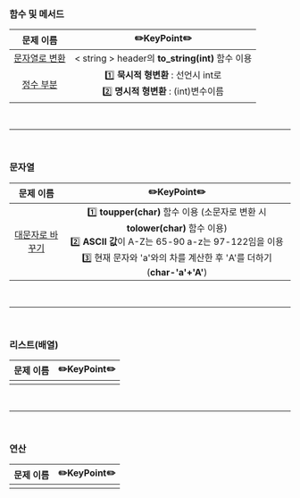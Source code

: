### 함수 및 메서드 

|문제 이름| ✏️KeyPoint✏️|        
| :-----: | :-----: |         
| <a href="https://github.com/juijeong8324/codingStudy/tree/programmers/Lv.0/%ED%95%A8%EC%88%98(%EB%A9%94%EC%84%9C%EB%93%9C)/%EB%AC%B8%EC%9E%90%EC%97%B4%EB%A1%9C%20%EB%B3%80%ED%99%98">문자열로 변환</a> | < string > header의 **to_string(int)** 함수 이용 |
| <a href="">정수 부분</a> |1️⃣ **묵시적 형변환** : 선언시 int로 <br> 2️⃣ **명시적 형변환** : (int)변수이름 |

<br>

---

<br>

### 문자열 

|문제 이름| ✏️KeyPoint✏️ |        
| :-----: | :-----: |  
| <a href="">대문자로 바꾸기</a> | 1️⃣ **toupper(char)** 함수 이용 (소문자로 변환 시 **tolower(char)** 함수 이용) <br> 2️⃣ **ASCII 값**이 A-Z는 65-90 a-z는 97-122임을 이용 <br> 3️⃣ 현재 문자와 'a'와의 차를 계산한 후 'A'를 더하기 (**char-'a'+'A'**)|

<br>

---

<br>

### 리스트(배열)
|문제 이름| ✏️KeyPoint✏️ |        
| :-----: | :-----: | 
|||

<br>

---

<br>

### 연산
|문제 이름| ✏️KeyPoint✏️ |        
| :-----: | :-----: | 
|||
